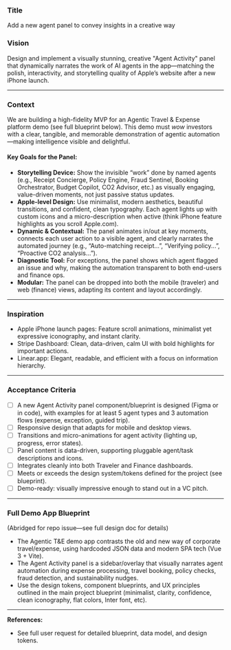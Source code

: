 ### Title
Add a new agent panel to convey insights in a creative way

### Vision
Design and implement a visually stunning, creative "Agent Activity" panel that dynamically narrates the work of AI agents in the app—matching the polish, interactivity, and storytelling quality of Apple’s website after a new iPhone launch.

---

### Context
We are building a high-fidelity MVP for an Agentic Travel & Expense platform demo (see full blueprint below). This demo must *wow* investors with a clear, tangible, and memorable demonstration of agentic automation—making intelligence visible and delightful.

#### Key Goals for the Panel:
- **Storytelling Device:** Show the invisible “work” done by named agents (e.g., Receipt Concierge, Policy Engine, Fraud Sentinel, Booking Orchestrator, Budget Copilot, CO2 Advisor, etc.) as visually engaging, value-driven moments, not just passive status updates.
- **Apple-level Design:** Use minimalist, modern aesthetics, beautiful transitions, and confident, clean typography. Each agent lights up with custom icons and a micro-description when active (think iPhone feature highlights as you scroll Apple.com).
- **Dynamic & Contextual:** The panel animates in/out at key moments, connects each user action to a visible agent, and clearly narrates the automated journey (e.g., “Auto-matching receipt...”, “Verifying policy...”, “Proactive CO2 analysis…”).
- **Diagnostic Tool:** For exceptions, the panel shows which agent flagged an issue and why, making the automation transparent to both end-users and finance ops.
- **Modular:** The panel can be dropped into both the mobile (traveler) and web (finance) views, adapting its content and layout accordingly.

---

### Inspiration
- Apple iPhone launch pages: Feature scroll animations, minimalist yet expressive iconography, and instant clarity.
- Stripe Dashboard: Clean, data-driven, calm UI with bold highlights for important actions.
- Linear.app: Elegant, readable, and efficient with a focus on information hierarchy.

---

### Acceptance Criteria
- [ ] A new Agent Activity panel component/blueprint is designed (Figma or in code), with examples for at least 5 agent types and 3 automation flows (expense, exception, guided trip).
- [ ] Responsive design that adapts for mobile and desktop views.
- [ ] Transitions and micro-animations for agent activity (lighting up, progress, error states).
- [ ] Panel content is data-driven, supporting pluggable agent/task descriptions and icons.
- [ ] Integrates cleanly into both Traveler and Finance dashboards.
- [ ] Meets or exceeds the design system/tokens defined for the project (see blueprint).
- [ ] Demo-ready: visually impressive enough to stand out in a VC pitch.

---

### Full Demo App Blueprint
(Abridged for repo issue—see full design doc for details)

- The Agentic T&E demo app contrasts the old and new way of corporate travel/expense, using hardcoded JSON data and modern SPA tech (Vue 3 + Vite).
- The Agent Activity panel is a sidebar/overlay that visually narrates agent automation during expense processing, travel booking, policy checks, fraud detection, and sustainability nudges.
- Use the design tokens, component blueprints, and UX principles outlined in the main project blueprint (minimalist, clarity, confidence, clean iconography, flat colors, Inter font, etc).

---

**References:**
- See full user request for detailed blueprint, data model, and design tokens.